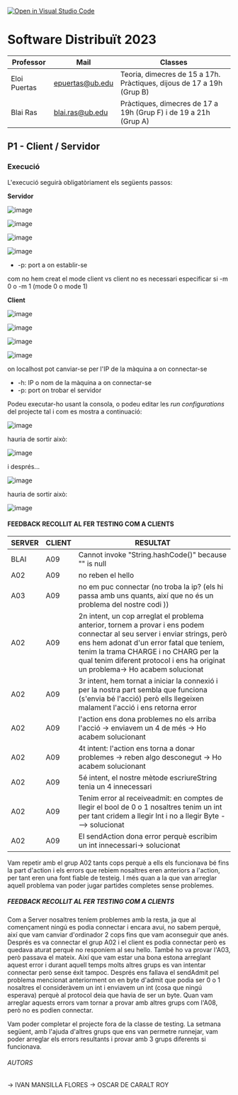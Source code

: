 [![Open in Visual Studio Code](https://classroom.github.com/assets/open-in-vscode-c66648af7eb3fe8bc4f294546bfd86ef473780cde1dea487d3c4ff354943c9ae.svg)](https://classroom.github.com/online_ide?assignment_repo_id=10150910&assignment_repo_type=AssignmentRepo)
# Software Distribuït 2023

| Professor    | Mail            | Classes                                                               |
|--------------|-----------------|-----------------------------------------------------------------------|
| Eloi Puertas | epuertas@ub.edu | Teoria, dimecres de 15 a 17h. Pràctiques, dijous de 17 a 19h (Grup B) |
| Blai Ras     | blai.ras@ub.edu | Pràctiques, dimecres de 17 a 19h (Grup F) i de 19 a 21h (Grup A)      |

## P1 - Client / Servidor

### Execució 

L'execució seguirà obligatòriament els següents passos:

**Servidor**

![image](https://user-images.githubusercontent.com/81873328/229373473-a7dac35f-b219-44c3-8e08-427999ddecb2.png)

![image](https://user-images.githubusercontent.com/81873328/229373504-20ba095b-92d7-4d27-86ad-6b3f8725c898.png)

![image](https://user-images.githubusercontent.com/81873328/229373518-bf92daa5-9c95-441a-b494-5ad31bef614a.png)

![image](https://user-images.githubusercontent.com/81873328/229373541-41b775e4-8d30-4ead-b95c-ef70e5426fdb.png)

* -p: port a on establir-se

com no hem creat el mode client vs client no es necessari especificar si -m 0 o -m 1 (mode 0 o mode 1)


**Client**

![image](https://user-images.githubusercontent.com/81873328/229373473-a7dac35f-b219-44c3-8e08-427999ddecb2.png)

![image](https://user-images.githubusercontent.com/81873328/229373504-20ba095b-92d7-4d27-86ad-6b3f8725c898.png)

![image](https://user-images.githubusercontent.com/81873328/229373518-bf92daa5-9c95-441a-b494-5ad31bef614a.png)

![image](https://user-images.githubusercontent.com/81873328/229373668-b2dfe43b-7564-4310-8873-f48251261341.png)

on localhost pot canviar-se per l'IP de la màquina a on connectar-se
* -h: IP o nom de la màquina a on connectar-se
* -p: port on trobar el servidor

Podeu executar-ho usant la consola, o podeu editar les _run configurations_ del projecte tal i com es mostra a continuació:

![image](https://user-images.githubusercontent.com/81873328/229373893-b2ca0c75-e7bb-43ec-ad18-40f91a827285.png)

hauria de sortir això:

![image](https://user-images.githubusercontent.com/81873328/229373943-ef17f582-8af1-43fb-87ba-31d64f3a86eb.png)

i després...

![image](https://user-images.githubusercontent.com/81873328/229373958-32ecfc6e-64a8-4fbf-a887-02d121785a51.png)

hauria de sortir això:

![image](https://user-images.githubusercontent.com/81873328/229374003-e0402ace-5447-401b-adda-b98bc3917657.png)


#### FEEDBACK RECOLLIT AL FER TESTING COM A CLIENTS

SERVER|CLIENT|RESULTAT|
------|------|------|
BLAI | A09|  Cannot invoke "String.hashCode()" because "<local2>" is null|
A02  | A09|   no reben el hello|
A03  | A09|   no em puc connectar (no troba la ip? (els hi passa amb uns quants, així que no és un problema del nostre codi ))|
A02  | A09|   2n intent, un cop arreglat el problema anterior, tornem a provar i ens podem connectar al seu server i enviar strings, però ens hem adonat d'un error fatal que teníem, tenim la trama CHARGE i no CHARG per la qual tenim diferent protocol i ens ha originat un problema-> Ho acabem solucionat|
A02  | A09|   3r intent, hem tornat a iniciar la connexió i per la nostra part sembla que funciona (s'envia bé l'acció) però ells llegeixen malament l'acció i ens retorna error|
A02  | A09|   l'action ens dona problemes no els arriba l'acció -> enviavem un 4 de més -> Ho acabem solucionant|
A02  | A09|   4t intent: l'action ens torna a donar problemes -> reben algo desconegut -> Ho acabem solucionant|
A02  | A09|   5é intent, el nostre mètode escriureString tenia un 4 innecessari|
A02  | A09|   Tenim error al receiveadmit: en comptes de llegir el bool de 0 o 1 nosaltres tenim un int per tant cridem a llegir Int i no a llegir Byte ---> solucionat|
A02  | A09|   El sendAction dona error perquè escribim un int innecessari-> solucionat|

Vam repetir amb el grup A02 tants cops perquè a ells els funcionava bé fins la part d'action i els errors que rebiem nosaltres eren anteriors a  l'action, per tant eren una font fiable de testeig. I més quan
a la que van arreglar aquell problema van poder jugar partides completes sense problemes.


##### FEEDBACK RECOLLIT AL FER TESTING COM A CLIENTS 

Com a Server nosaltres teníem problemes amb la resta, ja que al començament ningú es podia connectar i encara avui, no sabem perquè, així que vam canviar d'ordinador
2 cops fins que vam aconseguir que anés. Després es va connectar el grup A02 i el client es podia connectar però es quedava aturat perquè no responíem al seu hello. També ho va provar l'A03, però passava el mateix. Així que vam estar una bona estona arreglant aquest error i durant aquell temps molts
altres grups es van intentar connectar però sense éxit tampoc. Després ens fallava el sendAdmit pel problema mencionat anteriorment on en byte d'admit que podia ser 0 o 1 nosaltres
el consideràvem un int i enviavem un int (cosa que ningú esperava) perquè al protocol deia que havia de ser un byte.
Quan vam arreglar aquests errors vam tornar a provar amb altres grups com l'A08, però no es podien connectar.



Vam poder completar el projecte fora de la classe de testing. La setmana següent, amb l'ajuda d'altres grups que ens van permetre runnejar, vam poder arreglar els errors resultants i provar amb 3 grups diferents si funcionava.

  
###### AUTORS
  
  -> IVAN MANSILLA FLORES 
  -> OSCAR DE CARALT ROY 
